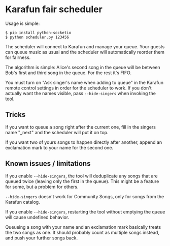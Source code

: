 # Karafun fair scheduler

Usage is simple:

```shell
$ pip install python-socketio
$ python scheduler.py 123456
```

The scheduler will connect to Karafun and manage your queue. Your guests can queue music as usual and the scheduler will automatically reorder them for fairness.

The algorithm is simple: Alice's second song in the queue will be between Bob's first and third song in the queue. For the rest it's FIFO.

You must turn on "Ask singer's name when adding to queue" in the Karafun remote control settings in order for the scheduler to work. If you don't actually want the names visible, pass `--hide-singers` when invoking the tool.

## Tricks

If you want to queue a song right after the current one, fill in the singers name "_next" and the scheduler will put it on top.

If you want two of yours songs to happen directly after another, append an exclamation mark to your name for the second one.

## Known issues / limitations

If you enable `--hide-singers`, the tool will deduplicate any songs that are queued twice (leaving only the first in the queue). This might be a feature for some, but a problem for others.

`--hide-singers` doesn't work for Community Songs, only for songs from the Karafun catalog.

If you enable `--hide-singers`, restarting the tool without emptying the queue will cause undefined behavior.

Queueing a song with your name and an exclamation mark basically treats the two songs as one. It should probably count as multiple songs instead, and push your further songs back.
